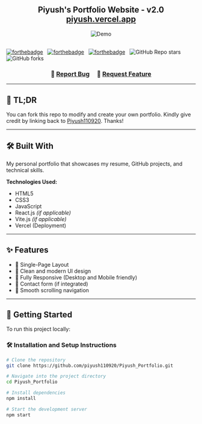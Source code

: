 <h2 align="center">
  Piyush's Portfolio Website - v2.0<br/>
  <a href="https://piyush-portfolio-alpha-olive.vercel.app/" target="_blank">piyush.vercel.app</a>
</h2>

<div align="center">
  <img alt="Demo" src="./screenshots/desktop.png" />
</div>

<br/>

<p align="center">

[![forthebadge](https://forthebadge.com/images/badges/built-with-love.svg)](https://forthebadge.com) &nbsp;
[![forthebadge](https://forthebadge.com/images/badges/made-with-javascript.svg)](https://forthebadge.com) &nbsp;
[![forthebadge](https://forthebadge.com/images/badges/open-source.svg)](https://forthebadge.com) &nbsp;
![GitHub Repo stars](https://img.shields.io/github/stars/piyush110920/Piyush_Portfolio?color=red&logo=github&style=for-the-badge) &nbsp;
![GitHub forks](https://img.shields.io/github/forks/piyush110920/Piyush_Portfolio?color=red&logo=github&style=for-the-badge)

</p>

<h3 align="center">
    🔹
    <a href="https://github.com/piyush110920/Piyush_Portfolio/issues">Report Bug</a> &nbsp; &nbsp;
    🔹
    <a href="https://github.com/piyush110920/Piyush_Portfolio/issues">Request Feature</a>
</h3>

---

## 📌 TL;DR

You can fork this repo to modify and create your own portfolio. Kindly give credit by linking back to [Piyush110920](https://github.com/piyush110920). Thanks!

---

## 🛠 Built With

My personal portfolio that showcases my resume, GitHub projects, and technical skills.

**Technologies Used:**

- HTML5  
- CSS3  
- JavaScript  
- React.js *(if applicable)*  
- Vite.js *(if applicable)*  
- Vercel (Deployment)

---

## ✨ Features

- 📖 Single-Page Layout  
- 🎨 Clean and modern UI design  
- 📱 Fully Responsive (Desktop and Mobile friendly)  
- 📧 Contact form (if integrated)  
- 🧭 Smooth scrolling navigation

---

## 🚀 Getting Started

To run this project locally:

### 🛠 Installation and Setup Instructions

```bash
# Clone the repository
git clone https://github.com/piyush110920/Piyush_Portfolio.git

# Navigate into the project directory
cd Piyush_Portfolio

# Install dependencies
npm install

# Start the development server
npm start
